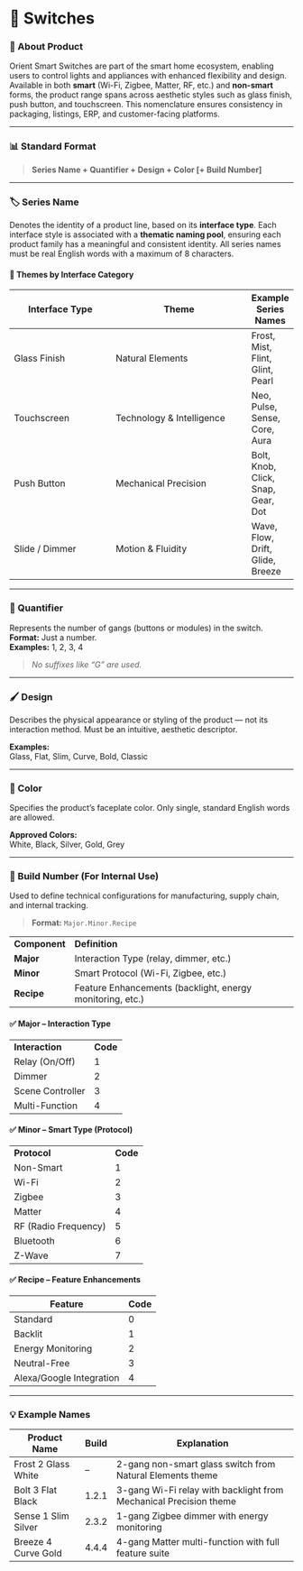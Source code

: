 # 🔌 Switches

### 🧩 About Product

Orient Smart Switches are part of the smart home ecosystem, enabling users to control lights and appliances with enhanced flexibility and design. Available in both **smart** (Wi-Fi, Zigbee, Matter, RF, etc.) and **non-smart** forms, the product range spans across aesthetic styles such as glass finish, push button, and touchscreen. This nomenclature ensures consistency in packaging, listings, ERP, and customer-facing platforms.

***

### 📊 Standard Format

> **Series Name + Quantifier + Design + Color \[+ Build Number]**

***

### 🏷️ Series Name

Denotes the identity of a product line, based on its **interface type**. Each interface style is associated with a **thematic naming pool**, ensuring each product family has a meaningful and consistent identity. All series names must be real English words with a maximum of 8 characters.

#### 🔹 Themes by Interface Category

<table><thead><tr><th width="166.8515625">Interface Type</th><th width="229.6953125">Theme</th><th>Example Series Names</th></tr></thead><tbody><tr><td>Glass Finish</td><td>Natural Elements</td><td>Frost, Mist, Flint, Glint, Pearl</td></tr><tr><td>Touchscreen</td><td>Technology &#x26; Intelligence</td><td>Neo, Pulse, Sense, Core, Aura</td></tr><tr><td>Push Button</td><td>Mechanical Precision</td><td>Bolt, Knob, Click, Snap, Gear, Dot</td></tr><tr><td>Slide / Dimmer</td><td>Motion &#x26; Fluidity</td><td>Wave, Flow, Drift, Glide, Breeze</td></tr></tbody></table>

***

### 📏 Quantifier

Represents the number of gangs (buttons or modules) in the switch.\
**Format:** Just a number.\
**Examples:** 1, 2, 3, 4

> _No suffixes like “G” are used._

***

### 🖌️ Design

Describes the physical appearance or styling of the product — not its interaction method. Must be an intuitive, aesthetic descriptor.

**Examples:**\
Glass, Flat, Slim, Curve, Bold, Classic

***

### 🎨 Color

Specifies the product’s faceplate color. Only single, standard English words are allowed.

**Approved Colors:**\
White, Black, Silver, Gold, Grey

***

### 🔢 Build Number (For Internal Use)

Used to define technical configurations for manufacturing, supply chain, and internal tracking.

> **Format:** `Major.Minor.Recipe`

|               |                                                           |
| ------------- | --------------------------------------------------------- |
| **Component** | **Definition**                                            |
| **Major**     | Interaction Type (relay, dimmer, etc.)                    |
| **Minor**     | Smart Protocol (Wi-Fi, Zigbee, etc.)                      |
| **Recipe**    | Feature Enhancements (backlight, energy monitoring, etc.) |

#### ✅ Major – Interaction Type

|                  |          |
| ---------------- | -------- |
| **Interaction**  | **Code** |
| Relay (On/Off)   | 1        |
| Dimmer           | 2        |
| Scene Controller | 3        |
| Multi-Function   | 4        |

#### ✅ Minor – Smart Type (Protocol)

|                      |          |
| -------------------- | -------- |
| **Protocol**         | **Code** |
| Non-Smart            | 1        |
| Wi-Fi                | 2        |
| Zigbee               | 3        |
| Matter               | 4        |
| RF (Radio Frequency) | 5        |
| Bluetooth            | 6        |
| Z-Wave               | 7        |

#### ✅ Recipe – Feature Enhancements

| Feature                  | Code |
| ------------------------ | ---- |
| Standard                 | 0    |
| Backlit                  | 1    |
| Energy Monitoring        | 2    |
| Neutral-Free             | 3    |
| Alexa/Google Integration | 4    |

***

### 💡 Example Names

| Product Name        | Build | Explanation                                                       |
| ------------------- | ----- | ----------------------------------------------------------------- |
| Frost 2 Glass White | –     | 2-gang non-smart glass switch from Natural Elements theme         |
| Bolt 3 Flat Black   | 1.2.1 | 3-gang Wi-Fi relay with backlight from Mechanical Precision theme |
| Sense 1 Slim Silver | 2.3.2 | 1-gang Zigbee dimmer with energy monitoring                       |
| Breeze 4 Curve Gold | 4.4.4 | 4-gang Matter multi-function with full feature suite              |

